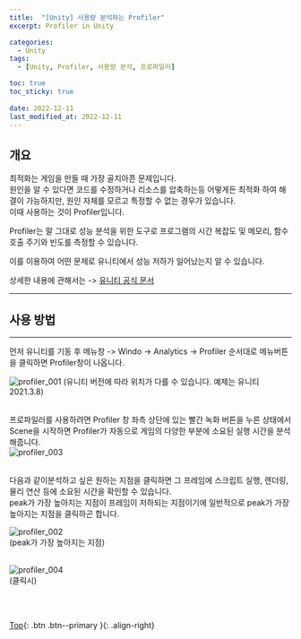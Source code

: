 ```yaml
---
title:  "[Unity] 사용량 분석하는 Profiler"
excerpt: Profiler in Unity

categories:
  - Unity
tags:
  - [Unity, Profiler, 사용량 분석, 프로파일러]

toc: true
toc_sticky: true
 
date: 2022-12-11
last_modified_at: 2022-12-11
---
```


## 개요
최적화는 게임을 만들 때 가장 골치아픈 문제입니다.<br>
원인을 알 수 있다면 코드를 수정하거나 리소스를 압축하는등 어떻게든 최적화 하여 해결이 가능하지만, 원인 자체를 모르고 특정할 수 없는 경우가 있습니다.<br>
이때 사용하는 것이 Profiler입니다.<br>

Profiler는 말 그대로 성능 분석을 위한 도구로 프로그램의 시간 복잡도 및 메모리, 함수 호출 주기와 빈도를 측정할 수 있습니다.<br>

이를 이용하여 어떤 문제로 유니티에서 성능 저하가 일어났는지 알 수 있습니다.
<br>

상세한 내용에 관해서는 -> [유니티 공식 문서](https://docs.unity3d.com/kr/2018.4/Manual/ProfilerWindow.html)

---
## 사용 방법
---
먼저 유니티를 기동 후 메뉴창 -> Windo -> Analytics -> Profiler 순서대로 메뉴버튼을 클릭하면 Profiler창이 나옵니다.<br>

![profiler_001](https://user-images.githubusercontent.com/40765022/207870293-3eb06bd6-2e37-4787-9e86-62d9b6a987a0.png)
(유니티 버전에 따라 위치가 다를 수 있습니다. 예제는 유니티 2021.3.8)<br><br>


프로파일러를 사용하려면 Profiler 창 좌측 상단에 있는 빨간 녹화 버튼을 누른 상태에서 Scene을 시작하면 Profiler가 자동으로 게임의 다양한 부분에 소요된 실행 시간을 분석해줍니다.<br>
![profiler_003](https://user-images.githubusercontent.com/40765022/207870305-8c2db652-de73-40e4-a91c-0aab04a2d426.png)<br><br>


다음과 같이분석하고 싶은 원하는 지점을 클릭하면 그 프레임에 스크립트 실행, 렌더링, 물리 연산 등에 소요된 시간을 확인할 수 있습니다.<br>
peak가 가장 높아지는 지점이 프레임이 저하되는 지점이기에 일반적으로 peak가 가장 높아지는 지점을 클릭하곤 합니다.<br>

![profiler_002](https://user-images.githubusercontent.com/40765022/207870299-e1f59d5a-2beb-47da-b775-e35b31f47b03.png)<br>
(peak가 가장 높아지는 지점)<br><br>


![profiler_004](https://user-images.githubusercontent.com/40765022/207870309-8e68abf1-eea3-45e7-8d7e-f7127ab88229.png)<br>
(클릭시)<br><br>

<br>

[Top](#){: .btn .btn--primary }{: .align-right}